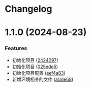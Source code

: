 # Changelog

# 1.1.0 (2024-08-23)


### Features

* 初始化项目 ([2424097](http://10.188.186.140/d2admin/template-ui/commits/2424097e71218f907b0b0dc8e0680250ac0785cd))
* 初始化项目 ([025ede5](http://10.188.186.140/d2admin/template-ui/commits/025ede52e5d3abcdf6158aabc304c5a823a1b0df))
* 初始化项目配置 ([aef4a83](http://10.188.186.140/d2admin/template-ui/commits/aef4a83e95fabbfed497518263e7e8f03d7afa01))
* 新增环境相关的文件 ([a1a1e68](http://10.188.186.140/d2admin/template-ui/commits/a1a1e6889447eeb0b33c6403ba17da8742f22b2a))
